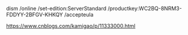 <!--
 * @Name 
 * @Description 
 * @Author clc
 * @Date 2020-09-18 14:48:13
 * @LastEditTime 2020-09-18 14:48:38
 * @Email Lengchars@gmail.com
-->
dism /online /set-edition:ServerStandard /productkey:WC2BQ-8NRM3-FDDYY-2BFGV-KHKQY /accepteula

https://www.cnblogs.com/kamigao/p/11333000.html